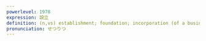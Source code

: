 ```yaml
---
powerlevel: 1978
expression: 設立
definition: (n,vs) establishment; foundation; incorporation (of a business); (P)
pronunciation: せつりつ
---
```

